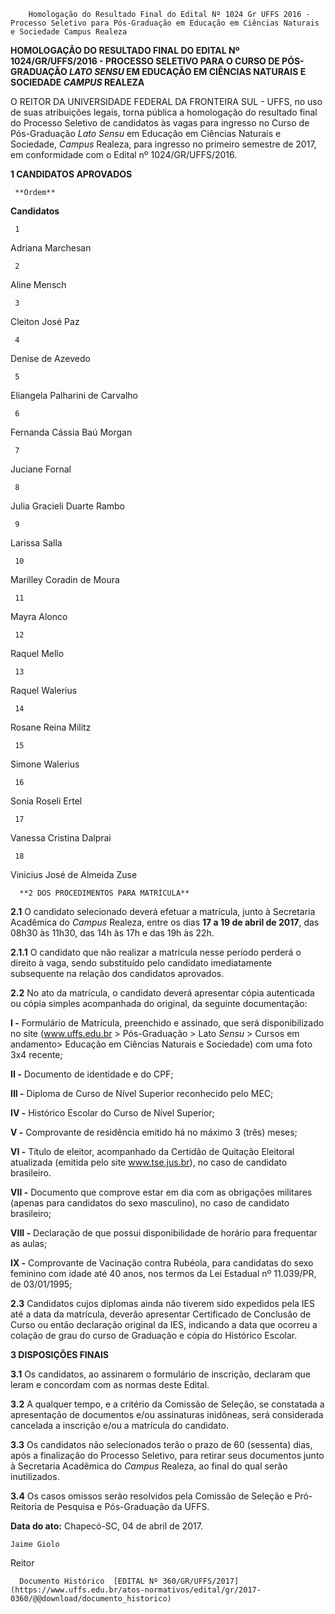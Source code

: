         Homologação do Resultado Final do Edital Nº 1024 Gr UFFS 2016 - Processo Seletivo para Pós-Graduação em Educação em Ciências Naturais e Sociedade Campus Realeza  

**HOMOLOGAÇÃO DO RESULTADO FINAL DO EDITAL Nº 1024/GR/UFFS/2016 - PROCESSO SELETIVO PARA O CURSO DE PÓS-GRADUAÇÃO *LATO SENSU* EM EDUCAÇÃO EM CIÊNCIAS NATURAIS E SOCIEDADE *CAMPUS* REALEZA**

  

 O REITOR DA UNIVERSIDADE FEDERAL DA FRONTEIRA SUL - UFFS, no uso de suas atribuições legais, torna pública a homologação do resultado final do Processo Seletivo de candidatos às vagas para ingresso no Curso de Pós-Graduação *Lato Sensu* em Educação em Ciências Naturais e Sociedade, *Campus* Realeza, para ingresso no primeiro semestre de 2017, em conformidade com o Edital nº 1024/GR/UFFS/2016.

  

 **1 CANDIDATOS APROVADOS**

     **Ordem**

   **Candidatos**

     1

   Adriana Marchesan

     2

   Aline Mensch

     3

   Cleiton José Paz

     4

   Denise de Azevedo

     5

   Eliangela Palharini de Carvalho

     6

   Fernanda Cássia Baú Morgan

     7

   Juciane Fornal

     8

   Julia Gracieli Duarte Rambo

     9

   Larissa Salla

     10

   Marilley Coradin de Moura

     11

   Mayra Alonco

     12

   Raquel Mello

     13

   Raquel Walerius

     14

   Rosane Reina Militz

     15

   Simone Walerius

     16

   Sonia Roseli Ertel

     17

   Vanessa Cristina Dalprai

     18

   Vinicius José de Almeida Zuse

      **2 DOS PROCEDIMENTOS PARA MATRÍCULA**

 **2.1** O candidato selecionado deverá efetuar a matrícula, junto à Secretaria Acadêmica do *Campus* Realeza, entre os dias **17 a 19 de abril de 2017**, das 08h30 às 11h30, das 14h às 17h e das 19h às 22h.

 **2.1.1** O candidato que não realizar a matrícula nesse período perderá o direito à vaga, sendo substituído pelo candidato imediatamente subsequente na relação dos candidatos aprovados.

 **2.2** No ato da matrícula, o candidato deverá apresentar cópia autenticada ou cópia simples acompanhada do original, da seguinte documentação:

 **I -** Formulário de Matrícula, preenchido e assinado, que será disponibilizado no site (www.uffs.edu.br > Pós-Graduação > Lato *Sensu* > Cursos em andamento> Educação em Ciências Naturais e Sociedade) com uma foto 3x4 recente;

 **II -** Documento de identidade e do CPF;

 **III -** Diploma de Curso de Nível Superior reconhecido pelo MEC;

 **IV -** Histórico Escolar do Curso de Nível Superior;

 **V -** Comprovante de residência emitido há no máximo 3 (três) meses;

 **VI -** Título de eleitor, acompanhado da Certidão de Quitação Eleitoral atualizada (emitida pelo site www.tse.jus.br), no caso de candidato brasileiro.

 **VII -** Documento que comprove estar em dia com as obrigações militares (apenas para candidatos do sexo masculino), no caso de candidato brasileiro;

 **VIII -** Declaração de que possui disponibilidade de horário para frequentar as aulas;

 **IX -** Comprovante de Vacinação contra Rubéola, para candidatas do sexo feminino com idade até 40 anos, nos termos da Lei Estadual nº 11.039/PR, de 03/01/1995;

 **2.3** Candidatos cujos diplomas ainda não tiverem sido expedidos pela IES até a data da matrícula, deverão apresentar Certificado de Conclusão de Curso ou então declaração original da IES, indicando a data que ocorreu a colação de grau do curso de Graduação e cópia do Histórico Escolar.

  **3 DISPOSIÇÕES FINAIS**

 **3.1** Os candidatos, ao assinarem o formulário de inscrição, declaram que leram e concordam com as normas deste Edital.

 **3.2** A qualquer tempo, e a critério da Comissão de Seleção, se constatada a apresentação de documentos e/ou assinaturas inidôneas, será considerada cancelada a inscrição e/ou a matrícula do candidato.

 **3.3** Os candidatos não selecionados terão o prazo de 60 (sessenta) dias, após a finalização do Processo Seletivo, para retirar seus documentos junto à Secretaria Acadêmica do *Campus* Realeza, ao final do qual serão inutilizados.

 **3.4** Os casos omissos serão resolvidos pela Comissão de Seleção e Pró-Reitoria de Pesquisa e Pós-Graduação da UFFS.

   **Data do ato:** Chapecó-SC, 04 de abril de 2017.   
 

    Jaime Giolo   
 Reitor 

      Documento Histórico  [EDITAL Nº 360/GR/UFFS/2017](https://www.uffs.edu.br/atos-normativos/edital/gr/2017-0360/@@download/documento_historico)     
      